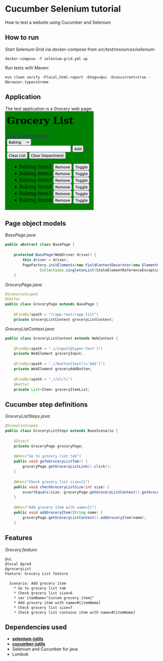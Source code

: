 # Cucumber Selenium tutorial
How to test a website using Cucumber and Selenium

## How to run
Start Selenium Grid via _docker-compose_ from _src/test/resources/selenium_:  
```
docker-compose -f selenium-grid.yml up
```
Run tests with Maven:  
```
mvn clean verify -Plocal,html-report -Dtags=@ui -Dconcurrent=true -Dbrowser.type=chrome
```

## Application 
The test application is a Grocery web page:  
<img src="grocery_app.png"/>

## Page object models
_BasePage.java_:  
```java
public abstract class BasePage {
    
    protected BasePage(WebDriver driver) {
        this.driver = driver;
        PageFactory.initElements(new FieldContextDecorator(new ElementContextLocatorFactory(driver, Duration.ofSeconds(10),
                Collections.singletonList(StaleElementReferenceException.class))), this);
    }
```
_GroceryPage.java_:
```java
@ScenarioScoped
@Getter
public class GroceryPage extends BasePage {

    @FindBy(xpath = "//app-root//app-list")
    private GroceryListContext groceryListContext;
```
_GroceryListContext.java_:
```java
public class GroceryListContext extends WebContext {

    @FindBy(xpath = ".//input[@type='text']")
    private WebElement groceryInput;

    @FindBy(xpath = ".//button[text()='Add']")
    private WebElement groceryAddButton;

    @FindBy(xpath = ".//ul/li")
    @Getter
    private List<Item> groceryItemList;
```
## Cucumber step definitions

_GroceryListSteps.java_:
```java
@ScenarioScoped
public class GroceryListSteps extends BaseScenario {

    @Inject
    private GroceryPage groceryPage;

    @When("Go to grocery list tab")
    public void goToGroceryListTab() {
        groceryPage.getGroceryListLink().click();
    }

    @When("Check grocery list size={}")
    public void checkGroceryListSize(int size) {
        assertEquals(size, groceryPage.getGroceryListContext().getGroceryItemList().size());
    }

    @When("Add grocery item with name={}")
    public void addGroceryItem(String name) {
        groceryPage.getGroceryListContext().addGroceryItem(name);
    }
```

## Features

_Grocery.feature_:  
```gherkin
@ui
@local @prod
@groceryList
Feature: Grocery List feature

  Scenario: Add grocery item
    * Go to grocery list tab
    * Check grocery list size=6
    * var itemName="Custom grocery item1"
    * Add grocery item with name=#[itemName]
    * Check grocery list size=7
    * Check grocery list contains item with name=#[itemName]
```

## Dependencies used
- [**selenium-jutils**](https://github.com/fslev/selenium-jutils)
- [**cucumber-jutils**](https://github.com/fslev/cucumber-utils)
- Selenium and Cucumber for java 
- Lombok
